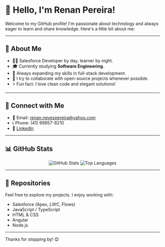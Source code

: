 # 👋 Hello, I'm Renan Pereira!

Welcome to my GitHub profile! I'm passionate about technology and always eager to learn and share knowledge. Here's a little bit about me:

---

## 💼 About Me

- 👨‍💻 Salesforce Developer by day, learner by night.
- 🎓 Currently studying **Software Engineering**.
- 🌱 Always expanding my skills in full-stack development.
- 🤝 I try to collaborate with open-source projects whenever possible.
- ⚡ Fun fact: I love clean code and elegant solutions!

---

## 🔗 Connect with Me

- 📧 Email: [renan.nevespereira@yahoo.com](mailto:renan.nevespereira@yahoo.com)
- 📞 Phone: (41) 99857-8210
- 💼 [LinkedIn](https://linkedin.com/in/renan-neves-pereira)

---

## 📊 GitHub Stats

<p align="center">
  <img src="https://github-readme-stats.vercel.app/api?username=RenanNevesPereira&show_icons=true&theme=github_dark" alt="GitHub Stats" />
  <img src="https://github-readme-stats.vercel.app/api/top-langs/?username=RenanNevesPereira&layout=compact&theme=github_dark" alt="Top Languages" />
</p>

---

## 📁 Repositories

Feel free to explore my projects. I enjoy working with:

- Salesforce (Apex, LWC, Flows)
- JavaScript / TypeScript
- HTML & CSS
- Angular
- Node.js

---

Thanks for stopping by! 😊

